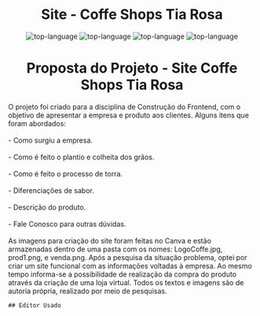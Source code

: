 <h1 align="center">Site - Coffe Shops Tia Rosa</h1>

<p align="center" display="inline-block">

<img src="https://img.shields.io/badge/Python-14354C?style=for-the-badge&logo=python&logoColor=green" alt="top-language"/>
<img src="https://img.shields.io/badge/Markdown-000000?style=for-the-badge&logo=markdown&logoColor=white" alt="top-language"/>
<img src="https://img.shields.io/badge/HTML5-E34F26?style=for-the-badge&logo=html5&logoColor=white"  alt="top-language"/>
<img src="https://img.shields.io/badge/CSS-239120?&style=for-the-badge&logo=css3&logoColor=white" alt="top-language"/>
</p>

<p>
    <h1 align="center"> Proposta do Projeto - Site  Coffe Shops Tia Rosa </h1>
    O projeto foi criado para a disciplina de Construção do Frontend, com o objetivo de apresentar a empresa e produto aos clientes. Alguns itens que foram abordados:
    <br>
    <br>- Como surgiu a empresa.</br>
    <br>- Como é feito o plantio e colheita dos grãos.</br>
    <br>- Como é feito o processo de torra.</br>
    <br>- Diferenciações de sabor.</br>
    <br>- Descrição do produto.</br>
    <br>- Fale Conosco para outras dúvidas.</br>
    </br>
    As imagens para criação do site foram feitas no Canva e estão armazenadas dentro de uma pasta com os nomes: LogoCoffe.jpg, prod1.png, e venda.png. Após a pesquisa da situação problema, optei por criar um site
    funcional com as informações voltadas à empresa. Ao mesmo tempo informa-se a possibilidade de realização da compra do produto através
    da criação de uma loja virtual.  Todos os textos e imagens são de autoria própria, realizado por meio de pesquisas.

    ## Editor Usado 